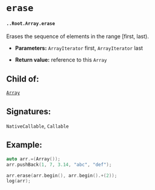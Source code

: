 # `erase`

#### `..Root.Array.erase`

Erases the sequence of elements in the range [first, last).

* **Parameters:** `ArrayIterator` first, `ArrayIterator` last

* **Return value:** reference to this `Array`

## Child of:

[`Array`](docs..Root.Array.md)

## Signatures:

`NativeCallable`, `Callable`

## Example:

```c
auto arr.=(Array());
arr.pushBack(1, 7, 3.14, "abc", "def");

arr.erase(arr.begin(), arr.begin().+(2));
log(arr);
```
